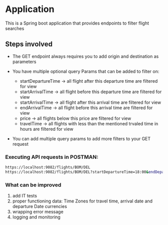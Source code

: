 # Application
This is a Spring boot application that provides endpoints to filter flight searches

## Steps involved

  * The GET endpoint always requires you to add origin and destination as parameters
  * You have multiple optional query Params that can be added to filter on:   
    - startDepartureTime -> all flight after this departure time are filtered for view
    - startArrivalTime -> all flight before this departure time are filtered for view
    - startArrivalTime -> all flight after this arrival time are filtered for view
    - endArrivalTime -> all flight before this arrival time are filtered for view
    - price -> all flights below this price are filtered for view
    - travelTime -> all flights with less than the mentioned trvaled time in hours are filtered for view
    
  * You can add multiple query params to add more filters to your GET request
  

### Executing API requests in POSTMAN:
```bash
https://localhost:9082/flights/BOM/DEL
https://localhost:9082/flights/BOM/DEL?startDepartureTime=18:00&endDepartureTime=21:00
```

### What can be improved
1. add IT tests
2. proper functioning data: Time Zones for travel time, arrival date and departure Date currencies
3. wrapping error message
4. logging and monitoring


